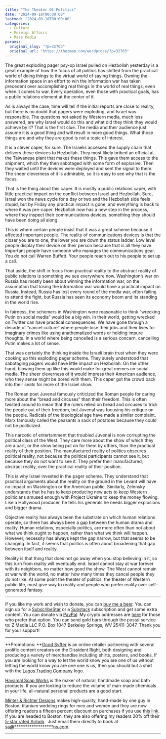```yaml
---
title: "The Theater Of Politics"
date: "2024-09-18T00:00:00"
lastmod: "2024-09-18T00:00:00"
categories:
  - Culture
  - Foreign Affairs
  - Mass Media
params:
  original_slug: "?p=32703"
  original_url: "https://thezman.com/wordpress/?p=32703"
---
```


The great exploding pager psy-op Israel pulled on Hezbollah yesterday is
a great example of how the focus of all politics has shifted from the
practical world of doing things to the virtual world of saying things.
Owning the information space in an effort to win the information war has
taken precedent over accomplishing real things in the world of real
things, even when it comes to war. Every operation, even those with
practical goals, has a public relations element at the center of it.

As is always the case, time will tell if the initial reports are close
to reality, but there is no doubt that pagers were exploding, and Israel
was responsible. The questions not asked by Western media, much less
answered, are why Israel would do this and what did they think they
would achieve by it? That is the first clue. The media and their
audience just assume it is a good thing and will result in more good
things. What those things are and why they are good is not a topic of
interest.

It is a clever caper, for sure. The Israelis accessed the supply chain
that delivers these devices to Hezbollah. They most likely bribed an
official at the Taiwanese plant that makes these things. This gave them
access to the shipment, which they then sabotaged with some form of
explosive. Then they waited until the devices were deployed and sent the
signal to them. The sheer cleverness of it is admirable, so it is easy
to see why that is the focus.

That is the thing about this caper. It is mostly a public relations
caper, with little practical impact on the conflict between Israel and
Hezbollah. Sure, Israel won the news cycle for a day or two and the
Hezbollah side feels stupid, but by Friday any practical impact is gone,
and everything is back to where it was pre-caper. Hezbollah now has a
new step in the process, where they inspect their communications
devices, something they should have been doing all along.

This is where certain people insist that it was a great scheme because
it affected important people. The reality of communications devices is
that the closer you are to one, the lower you are down the status
ladder. Low level people display their device on their person because
that is all they have. Important people have someone who manages the
communications gear. You do not call Warren Buffett. Your people reach
out to his people to set up a call.

That aside, the shift in focus from practical reality to the abstract
reality of public relations is something we see everywhere now.
Washington’s war on Russia has mostly been about winning the information
war, on the assumption that losing the information war would have a
practical impact on Russia. Instead, Russia has lost every round of the
media war, often failing to attend the fight, but Russia has seen its
economy boom and its standing in the world rise.

In fairness, the schemers in Washington were reasonable to think
“wrecking Putin on social media” would be a big win. In their world,
getting wrecked on Twitter can have practical consequences. We have gone
through a decade of “cancel culture” where people lose their jobs and
their lives for imaginary crimes like using anathematized words or
holding impure thoughts. In a world where being cancelled is a serious
concern, cancelling Putin makes a lot of sense.

That was certainly the thinking inside the Israeli brain trust when they
were cooking up this exploding pager scheme. They surely understood that
sabotaging pagers would have little impact on Hezbollah. On the other
hand, blowing them up like this would make for great memes on social
media. The sheer cleverness of it would impress their American audience,
who they sense might be bored with them. This caper got the crowd back
into their seats for more of the Israel show.

The Roman poet Juvenal famously criticized the Roman people for caring
more about the “bread and circuses” than their freedom. This is often
twisted around to mean that the rulers relied on bread and circuses to
trick the people out of their freedom, but Juvenal was focusing his
critique on the people. Radicals of the ideological age have made a
similar complaint. Marx famously called the peasants a sack of potatoes
because they could not be politicized.

This narcotic of entertainment that troubled Juvenal is now corrupting
the political class of the West. They care more about the show of which
they are a part, or the show being put on for them by others, than the
practical reality of their position. The manufactured reality of
politics obscures political reality, not because the political
participants cannot see it, but because they do not want to see it. They
prefer their manufactured, abstract reality, over the practical reality
of their position.

This is why Israel invested in the pager scheme. They understand that
practical arguments about the reality on the ground in the Levant will
have no impact on Washington or the American public. Similarly, Zelensky
understands that he has to keep producing new acts to keep Western
politicians amused enough with Project Ukraine to keep the money
flowing. Like a Hollywood producer, he tells his generals he needs
bigger explosions and bigger drama.

Objective reality has always been the substrate on which human relations
operate, so there has always been a gap between the human drama and
reality. Human relations, especially politics, are more often than not
about what we think ought to happen, rather than what we think will
happen. However, necessity has always kept the gap narrow, but that
seems to be changing. In fact, it seems that politics is often about
broadening that gap between itself and reality.

Reality is that thing that does not go away when you stop believing in
it, so this turn from reality will eventually end. Israel cannot stay at
war forever with its neighbors, no matter how good the show. The West
cannot remain at war with the world, no matter how many times they
cancel people they do not like. At some point the theater of politics,
the theater of Western public life, must give way to reality and people
who prefer reality over self-generated fantasy.

------------------------------------------------------------------------

If you like my work and wish to donate, you can
<a href="https://www.buymeacoffee.com/mujolulu" rel="noopener"
target="_blank">buy me a beer</a>. You can sign up for a
<a href="https://www.subscribestar.com/the-z-blog" rel="noopener"
target="_blank">SubscribeStar</a> or a
<a href="https://thedissident.substack.com/" rel="noopener"
target="_blank">Substack</a> subscription and get some extra content.
You can donate via <a
href="https://www.paypal.com/donate/?cmd=_s-xclick&amp;hosted_button_id=UDAS2Q8JYA6CN&amp;source=url"
rel="noopener" target="_blank">PayPal</a>. My crypto addresses are
<a href="https://thezman.com/wordpress/?page_id=22713" rel="noopener"
target="_blank">here</a> for those who prefer that option. You can send
gold bars through the postal service to: Z Media LLC P.O. Box 1047
Berkeley Springs, WV 25411-3047. Thank you for your support!

------------------------------------------------------------------------

**Promotions: **<a href="https://goodsvffer.com/" rel="noopener" target="_blank">Good
Svffer</a> is an online retailer partnering with several prolific
content creators on the Dissident Right, both designing and producing a
variety of merchandise including shirts, posters, and books. If you are
looking for a way to let the world know you are one of us without
letting the world know you are one one is us, then you should but a
shirt with the
<a href="https://goodsvffer.com/products/lagos-trading-company"
rel="noopener" target="_blank">Lagos Trading Company</a> logo.

<a href="https://havamalsoapworks.com/" rel="noopener"
target="_blank">Havamal Soap Works</a> is the maker of natural, handmade
soap and bath products. If you are looking to reduce the volume of
man-made chemicals in your life, all-natural personal products are a
good start.

<a href="https://www.minterandrichterdesigns.com/"
rel="noreferrer nofollow noopener" target="_blank">Minter &amp; Richter
Designs</a> makes high-quality, hand-made by one guy in Boston, titanium
wedding rings for men and women and they are now offering readers a
fifteen percent discount on purchases if you use
<a href="https://www.minterandrichterdesigns.com/discount/ZMAN"
rel="noreferrer nofollow noopener" target="_blank">this link</a>.
<span class="highlight"><span class="colour"><span class="font"><span class="size">If
you are headed to Boston, they are also offering my readers 20% off
their <a
href="https://www.airbnb.com/users/7988017/listings?user_id=7988017&amp;s=3"
rel="noopener noreferrer" target="_blank">5-star rated Airbnb</a>.  Just
email them directly to book at
<a href="mailto:sa***@*********************ns.com"
data-original-string="u37hv1zcMSFVtmVTAu/y7Q==cb7xOipDhawQD8gVwTSl6IOXcGwX7MHaQi0akeqX8uzzFFHGILP82rd2VqMQ2Z82C4o"><span
class="apbct-email-encoder"
data-original-string="LHGS8liGo0ADf7NxGKzcQg==cb7/6j2GyKGt1bg/tkNqXgqnrUydZMcJFfpVw+4hZ6etiK7CsilHZhgUrOsOq868H0s"
title="This contact has been encoded by Anti-Spam by CleanTalk. Click to decode. To finish the decoding make sure that JavaScript is enabled in your browser.">sa<span
class="apbct-blur">***</span>@<span
class="apbct-blur">*********************</span>ns.com</span></a>.</span></span></span></span>

------------------------------------------------------------------------
